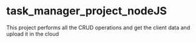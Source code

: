 # task_manager_project_nodeJS
 This project performs all the CRUD operations and get the client data and upload it in the cloud 
